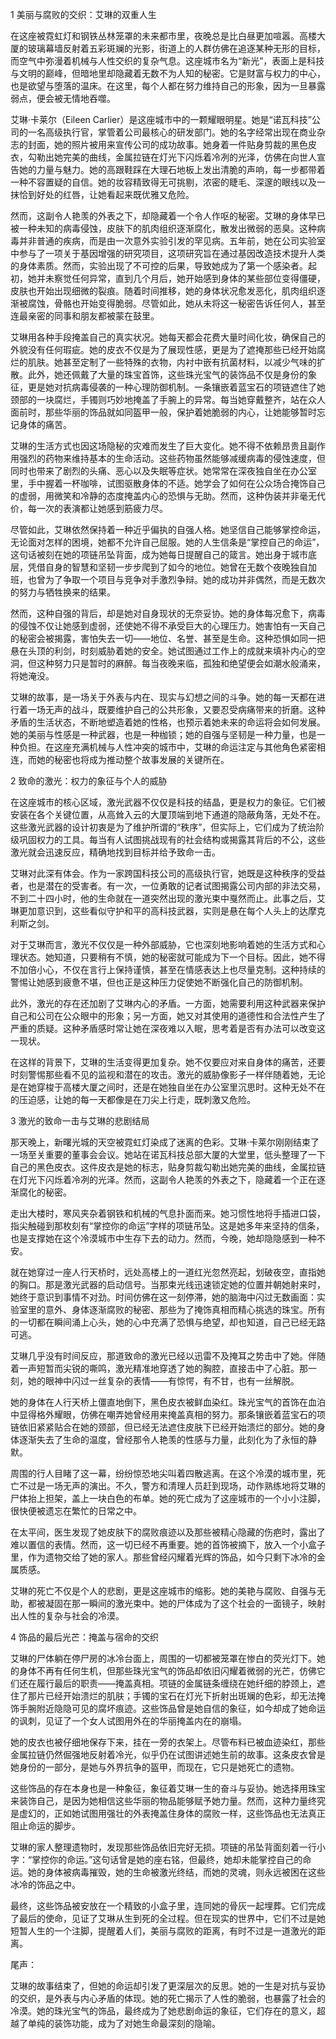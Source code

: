 1 美丽与腐败的交织：艾琳的双重人生

在这座被霓虹灯和钢铁丛林笼罩的未来都市里，夜晚总是比白昼更加喧嚣。高楼大厦的玻璃幕墙反射着五彩斑斓的光影，街道上的人群仿佛在追逐某种无形的目标，而空气中弥漫着机械与人性交织的复杂气息。这座城市名为“新光”，表面上是科技与文明的巅峰，但暗地里却隐藏着无数不为人知的秘密。它是财富与权力的中心，也是欲望与堕落的温床。在这里，每个人都在努力维持自己的形象，因为一旦暴露弱点，便会被无情地吞噬。

艾琳·卡莱尔（Eileen Carlier）是这座城市中的一颗耀眼明星。她是“诺瓦科技”公司的一名高级执行官，掌管着公司最核心的研发部门。她的名字经常出现在商业杂志的封面，她的照片被用来宣传公司的成功故事。她身着一件贴身剪裁的黑色皮衣，勾勒出她完美的曲线，金属拉链在灯光下闪烁着冷冽的光泽，仿佛在向世人宣告她的力量与魅力。她的高跟鞋踩在大理石地板上发出清脆的声响，每一步都带着一种不容置疑的自信。她的妆容精致得无可挑剔，浓密的睫毛、深邃的眼线以及一抹恰到好处的红唇，让她看起来既优雅又危险。

然而，这副令人艳羡的外表之下，却隐藏着一个令人作呕的秘密。艾琳的身体早已被一种未知的病毒侵蚀，皮肤下的肌肉组织逐渐腐化，散发出微弱的恶臭。这种病毒并非普通的疾病，而是由一次意外实验引发的罕见病。五年前，她在公司实验室中参与了一项关于基因增强的研究项目，这项研究旨在通过基因改造技术提升人类的身体素质。然而，实验出现了不可控的后果，导致她成为了第一个感染者。起初，她并未察觉任何异常，直到几个月后，她开始感到身体的某些部位变得僵硬，皮肤也开始出现细微的裂痕。随着时间推移，她的身体状况愈发恶化，肌肉组织逐渐被腐蚀，骨骼也开始变得脆弱。尽管如此，她从未将这一秘密告诉任何人，甚至连最亲密的同事和朋友都被蒙在鼓里。

艾琳用各种手段掩盖自己的真实状况。她每天都会花费大量时间化妆，确保自己的外貌没有任何瑕疵。她的皮衣不仅是为了展现性感，更是为了遮掩那些已经开始腐烂的肌肤。她甚至定制了一些特殊的衣物，内衬中嵌有抗菌材料，以减少气味的扩散。此外，她还佩戴了大量的珠宝首饰，这些珠光宝气的装饰品不仅是身份的象征，更是她对抗病毒侵袭的一种心理防御机制。一条镶嵌着蓝宝石的项链遮住了她颈部的一块腐烂，手镯则巧妙地掩盖了手腕上的异常。每当她穿戴整齐，站在众人面前时，那些华丽的饰品就如同盔甲一般，保护着她脆弱的内心，让她能够暂时忘记身体的痛苦。

艾琳的生活方式也因这场隐秘的灾难而发生了巨大变化。她不得不依赖昂贵且副作用强烈的药物来维持基本的生命活动。这些药物虽然能够减缓病毒的侵蚀速度，但同时也带来了剧烈的头痛、恶心以及失眠等症状。她常常在深夜独自坐在办公室里，手中握着一杯咖啡，试图驱散身体的不适。她学会了如何在公众场合掩饰自己的虚弱，用微笑和冷静的态度掩盖内心的恐惧与无助。然而，这种伪装并非毫无代价，每一次的表演都让她感到筋疲力尽。

尽管如此，艾琳依然保持着一种近乎偏执的自强人格。她坚信自己能够掌控命运，无论面对怎样的困境，她都不允许自己屈服。她的人生信条是“掌控自己的命运”，这句话被刻在她的项链吊坠背面，成为她每日提醒自己的箴言。她出身于城市底层，凭借自身的智慧和坚韧一步步爬到了如今的地位。她曾在无数个夜晚独自加班，也曾为了争取一个项目与竞争对手激烈争辩。她的成功并非偶然，而是无数次的努力与牺牲换来的结果。

然而，这种自强的背后，却是她对自身现状的无奈妥协。她的身体每况愈下，病毒的侵蚀不仅让她感到虚弱，还使她不得不承受巨大的心理压力。她害怕有一天自己的秘密会被揭露，害怕失去一切——地位、名誉、甚至是生命。这种恐惧如同一把悬在头顶的利剑，时刻威胁着她的安全。她试图通过工作上的成就来填补内心的空洞，但这种努力只是暂时的麻醉。每当夜晚来临，孤独和绝望便会如潮水般涌来，将她淹没。

艾琳的故事，是一场关于外表与内在、现实与幻想之间的斗争。她的每一天都在进行着一场无声的战斗，既要维护自己的公共形象，又要忍受病痛带来的折磨。这种矛盾的生活状态，不断地塑造着她的性格，也预示着她未来的命运将会如何发展。她的美丽与性感是一种武器，也是一种枷锁；她的自强与坚韧是一种力量，也是一种负担。在这座充满机械与人性冲突的城市中，艾琳的命运注定与其他角色紧密相连，而她的秘密也将成为推动整个故事发展的关键所在。

2 致命的激光：权力的象征与个人的威胁

在这座城市的核心区域，激光武器不仅仅是科技的结晶，更是权力的象征。它们被安装在各个关键位置，从高耸入云的大厦顶端到地下通道的隐蔽角落，无处不在。这些激光武器的设计初衷是为了维护所谓的“秩序”，但实际上，它们成为了统治阶级巩固权力的工具。每当有人试图挑战现有的社会结构或揭露其背后的不公，这些激光就会迅速反应，精确地找到目标并给予致命一击。

艾琳对此深有体会。作为一家跨国科技公司的高级执行官，她既是这种秩序的受益者，也是潜在的受害者。有一次，一位勇敢的记者试图揭露公司内部的非法交易，不到二十四小时，他的生命就在一道突然出现的激光束中戛然而止。此事之后，艾琳更加意识到，这些看似守护和平的高科技武器，实则是悬在每个人头上的达摩克利斯之剑。

对于艾琳而言，激光不仅仅是一种外部威胁，它也深刻地影响着她的生活方式和心理状态。她知道，只要稍有不慎，她的秘密就可能成为下一个目标。因此，她不得不加倍小心，不仅在言行上保持谨慎，甚至在情感表达上也尽量克制。这种持续的警惕让她感到疲惫不堪，但也正是这种压力促使她不断强化自己的防御机制。

此外，激光的存在还加剧了艾琳内心的矛盾。一方面，她需要利用这种武器来保护自己和公司在公众眼中的形象；另一方面，她又对其使用的道德性和合法性产生了严重的质疑。这种矛盾感时常让她在深夜难以入眠，思考着是否有办法可以改变这一现状。

在这样的背景下，艾琳的生活变得更加复杂。她不仅要应对来自身体的痛苦，还要时刻警惕那些看不见的监视和潜在的攻击。激光的威胁像影子一样伴随着她，无论是在她穿梭于高楼大厦之间时，还是在她独自坐在办公室里沉思时。这种无处不在的压迫感，让她的每一天都像是在刀尖上行走，既刺激又危险。

3 激光的致命一击与艾琳的悲剧结局

那天晚上，新曙光城的天空被霓虹灯染成了迷离的色彩。艾琳·卡莱尔刚刚结束了一场至关重要的董事会会议。她站在诺瓦科技总部大厦的大堂里，低头整理了一下自己的黑色皮衣。这件皮衣是她的标志，贴身剪裁勾勒出她完美的曲线，金属拉链在灯光下闪烁着冷冽的光泽。然而，这副令人艳羡的外表之下，隐藏着一个正在逐渐腐化的秘密。

走出大楼时，寒风夹杂着钢铁和机械的气息扑面而来。她习惯性地将手插进口袋，指尖触碰到那枚刻有“掌控你的命运”字样的项链吊坠。这是她多年来坚持的信条，也是支撑她在这个冷漠城市中生存下去的动力。然而，今晚，她却隐隐感到一种不安。

就在她穿过一座人行天桥时，远处高楼上的一道红光忽然亮起，划破夜空，直指她的胸口。那是激光武器的启动信号。当那束光线迅速锁定她的位置并朝她射来时，她终于意识到事情不对劲。时间仿佛在这一刻停滞，她的脑海中闪过无数画面：实验室里的意外、身体逐渐腐败的秘密、那些为了掩饰真相而精心挑选的珠宝。所有的一切都在瞬间涌上心头，她的心中充满了恐惧与绝望，却也知道，自己已经无路可逃。

艾琳几乎没有时间反应，那道致命的激光已经以迅雷不及掩耳之势击中了她。伴随着一声短暂而尖锐的嘶鸣，激光精准地穿透了她的胸腔，直接击中了心脏。那一刻，她的眼神中闪过一丝复杂的表情——有惊愕，有不甘，也有一丝解脱。

她的身体在人行天桥上僵直地倒下，黑色皮衣被鲜血染红。珠光宝气的首饰在血泊中显得格外耀眼，仿佛在嘲弄她曾经用来掩盖真相的努力。那条镶嵌着蓝宝石的项链依旧紧紧贴合在她的颈部，但已经无法遮住皮肤下已经开始溃烂的部分。她的身体逐渐失去了生命的温度，曾经那令人艳羡的性感与力量，此刻化为了永恒的静默。

周围的行人目睹了这一幕，纷纷惊恐地尖叫着四散逃离。在这个冷漠的城市里，死亡不过是一场无声的演出。不久，警方和清理人员赶到现场，动作熟练地将艾琳的尸体抬上担架，盖上一块白色的布单。她的死亡成为了这座城市的一个小小注脚，很快便被遗忘在繁忙的日常之中。

在太平间，医生发现了她皮肤下的腐败痕迹以及那些被精心隐藏的伤疤时，露出了难以置信的表情。然而，这一切已经不再重要。她的首饰被摘下，放入一个小盒子里，作为遗物交给了她的家人。那些曾经闪耀着光辉的饰品，如今只剩下冰冷的金属质感。

艾琳的死亡不仅是个人的悲剧，更是这座城市的缩影。她的美艳与腐败、自强与无助，都被凝固在那一瞬间的激光束中。她的尸体成为了这个社会的一面镜子，映射出人性的复杂与社会的冷漠。

4 饰品的最后光芒：掩盖与宿命的交织

艾琳的尸体躺在停尸房的冰冷台面上，周围的一切都被笼罩在惨白的荧光灯下。她的身体不再有任何生机，但那些珠光宝气的饰品却依旧闪耀着微弱的光芒，仿佛它们还在履行最后的职责——掩盖真相。项链的金属链条缠绕在她纤细的脖颈上，遮住了那片已经开始溃烂的肌肤；手镯的宝石在灯光下折射出斑斓的色彩，却无法掩饰手腕附近隐隐可见的腐坏痕迹。这些饰品曾是她自信的象征，如今却成了她命运的讽刺，见证了一个女人试图用外在的华丽掩盖内在的崩塌。

她的皮衣也被仔细地保存下来，挂在一旁的衣架上。尽管布料已被血迹染红，那些金属拉链仍然倔强地反射着冷光，似乎仍在试图讲述她生前的故事。这条皮衣曾是她身份的一部分，是她与外界抗争的盔甲，而现在，它只是她死亡的遗物。

这些饰品的存在本身也是一种象征，象征着艾琳一生的奋斗与妥协。她选择用珠宝来装饰自己，是因为她相信这些华丽的物品能够赋予她力量。然而，这种力量终究是虚幻的，正如她试图用强壮的外表掩盖住身体的腐败一样，这些饰品也无法真正阻止命运的脚步。

艾琳的家人整理遗物时，发现那些饰品依旧完好无损。项链的吊坠背面刻着一行小字：“掌控你的命运。”这句话曾是她的座右铭，但最终，她却未能掌控自己的命运。她的身体被病毒摧毁，她的生命被激光终结，而她的灵魂，则永远被困在这些冰冷的饰品之中。

最终，这些饰品被安放在一个精致的小盒子里，连同她的骨灰一起埋葬。它们完成了最后的使命，见证了艾琳从生到死的全过程。但在现实的世界中，它们不过是她短暂人生的一个注脚，提醒着人们，美丽与腐败的距离，有时不过是一道激光的距离。

尾声：

艾琳的故事结束了，但她的命运却引发了更深层次的反思。她的一生是对抗与妥协的交织，是外表与内心矛盾的体现。她的死亡揭示了人性的脆弱，也暴露了社会的冷漠。她的珠光宝气的饰品，最终成为了她悲剧命运的象征，它们存在的意义，超越了单纯的装饰功能，成为了对她生命最深刻的隐喻。
